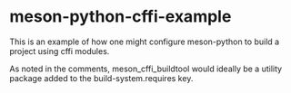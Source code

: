 # meson-python-cffi-example

This is an example of how one might configure meson-python to build a project using cffi modules.

As noted in the comments, meson_cffi_buildtool would ideally be a utility package added to the build-system.requires key.
